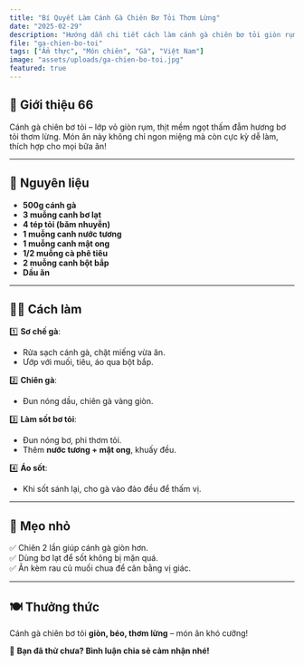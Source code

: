 ```yaml
---
title: "Bí Quyết Làm Cánh Gà Chiên Bơ Tỏi Thơm Lừng"
date: "2025-02-29"
description: "Hướng dẫn chi tiết cách làm cánh gà chiên bơ tỏi giòn rụm, thấm đẫm hương vị béo ngậy và thơm lừng."
file: "ga-chien-bo-toi"
tags: ["Ẩm thực", "Món chiên", "Gà", "Việt Nam"]
image: "assets/uploads/ga-chien-bo-toi.jpg"
featured: true
---
```


## 🧄 Giới thiệu   66
Cánh gà chiên bơ tỏi – lớp vỏ giòn rụm, thịt mềm ngọt thấm đẫm hương bơ tỏi thơm lừng. Món ăn này không chỉ ngon miệng mà còn cực kỳ dễ làm, thích hợp cho mọi bữa ăn!

---

## 🛒 Nguyên liệu  
- **500g cánh gà**  
- **3 muỗng canh bơ lạt**  
- **4 tép tỏi (băm nhuyễn)**  
- **1 muỗng canh nước tương**  
- **1 muỗng canh mật ong**  
- **1/2 muỗng cà phê tiêu**  
- **2 muỗng canh bột bắp**  
- **Dầu ăn**

---

## 👩‍🍳 Cách làm  

1️⃣ **Sơ chế gà**:  
- Rửa sạch cánh gà, chặt miếng vừa ăn.  
- Ướp với muối, tiêu, áo qua bột bắp.  

2️⃣ **Chiên gà**:  
- Đun nóng dầu, chiên gà vàng giòn.  

3️⃣ **Làm sốt bơ tỏi**:  
- Đun nóng bơ, phi thơm tỏi.  
- Thêm **nước tương + mật ong**, khuấy đều.  

4️⃣ **Áo sốt**:  
- Khi sốt sánh lại, cho gà vào đảo đều để thấm vị.  

---

## 🌟 Mẹo nhỏ  
✅ Chiên 2 lần giúp cánh gà giòn hơn.  
✅ Dùng bơ lạt để sốt không bị mặn quá.  
✅ Ăn kèm rau củ muối chua để cân bằng vị giác.  

---

## 🍽 Thưởng thức  
Cánh gà chiên bơ tỏi **giòn, béo, thơm lừng** – món ăn khó cưỡng!

📌 **Bạn đã thử chưa? Bình luận chia sẻ cảm nhận nhé!**